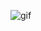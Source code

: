 <div style = height:"300px" width:"300px"></div>

![gif](https://media.tenor.com/KpOv-SbuGa0AAAAC/nazrin-touhou.gif)

